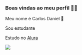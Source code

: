 ### Boas vindas ao meu perfil 🥇👊

Meu nome é Carlos Daniel 🍺

Sou estudante 

Estudo no [Alura](https://www.alura.com.br)

![](https://media.tenor.com/UpTzOIi2z-sAAAAM/cat-the-cat.gif)
